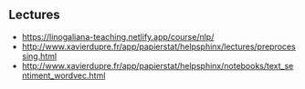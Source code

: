 ## Lectures

- https://linogaliana-teaching.netlify.app/course/nlp/
- http://www.xavierdupre.fr/app/papierstat/helpsphinx/lectures/preprocessing.html
- http://www.xavierdupre.fr/app/papierstat/helpsphinx/notebooks/text_sentiment_wordvec.html

 